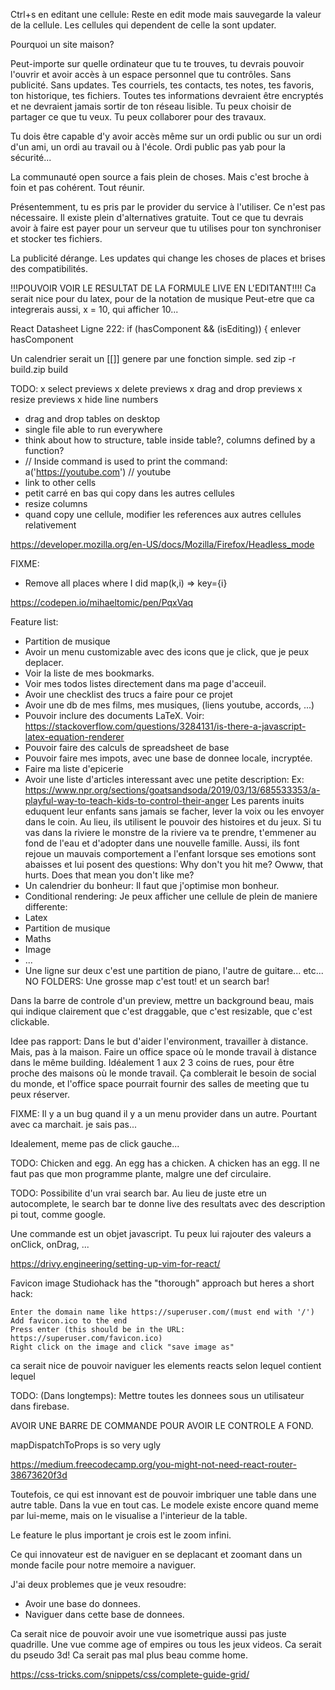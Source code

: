 Ctrl+s en editant une cellule:
Reste en edit mode mais sauvegarde la valeur de la cellule.
Les cellules qui dependent de celle la sont updater.

Pourquoi un site maison?

Peut-importe sur quelle ordinateur que tu te trouves, tu devrais pouvoir l'ouvrir et avoir accès à un espace personnel que tu contrôles. Sans publicité. Sans updates. Tes courriels, tes contacts, tes notes, tes favoris, ton historique, tes fichiers. Toutes tes informations devraient être encryptés et ne devraient jamais sortir de ton réseau lisible. Tu peux choisir de partager ce que tu veux. Tu peux collaborer pour des travaux.

Tu dois être capable d'y avoir accès même sur un ordi public ou sur un ordi d'un ami, un ordi au travail ou à l'école. Ordi public pas yab pour la sécurité...

La communauté open source a fais plein de choses. Mais c'est broche à foin et pas cohérent. Tout réunir.

Présentemment, tu es pris par le provider du service à l'utiliser. Ce n'est pas nécessaire. Il existe plein d'alternatives gratuite. Tout ce que tu devrais avoir à faire est payer pour un serveur que tu utilises pour ton synchroniser et stocker tes fichiers.



La publicité dérange. Les updates qui change les choses de places et brises des compatibilités.

!!!POUVOIR VOIR LE RESULTAT DE LA FORMULE LIVE EN L'EDITANT!!!!
Ca serait nice pour du latex, pour de la notation de musique
Peut-etre que ca integrerais aussi, x = 10, qui afficher 10...


React Datasheet
Ligne 222:
if (hasComponent && (isEditing)) {
enlever hasComponent

Un calendrier serait un [[]] genere par une fonction simple.
sed
zip -r build.zip build

TODO:
x select previews
x delete previews
x drag and drop previews
x resize previews
x hide line numbers
- drag and drop tables on desktop
- single file able to run everywhere
- think about how to structure, table inside table?, columns defined by a function?
- // Inside command is used to print the command: a('https://youtube.com') // youtube
- link to other cells
- petit carré en bas qui copy dans les autres cellules
- resize columns
- quand copy une cellule, modifier les references aux autres cellules relativement

https://developer.mozilla.org/en-US/docs/Mozilla/Firefox/Headless_mode

FIXME:
- Remove all places where I did map(k,i) => key={i}

https://codepen.io/mihaeltomic/pen/PqxVaq

Feature list:
- Partition de musique
- Avoir un menu customizable avec des icons que je click, que je peux deplacer.
- Voir la liste de mes bookmarks.
- Voir mes todos listes directement dans ma page d'acceuil.
- Avoir une checklist des trucs a faire pour ce projet
- Avoir une db de mes films, mes musiques, (liens youtube, accords, ...)
- Pouvoir inclure des documents LaTeX. Voir: https://stackoverflow.com/questions/3284131/is-there-a-javascript-latex-equation-renderer
- Pouvoir faire des calculs de spreadsheet de base
- Pouvoir faire mes impots, avec une base de donnee locale, incryptée.
- Faire ma liste d'epicerie
- Avoir une liste d'articles interessant avec une petite description:
Ex:
https://www.npr.org/sections/goatsandsoda/2019/03/13/685533353/a-playful-way-to-teach-kids-to-control-their-anger
Les parents inuits eduquent leur enfants sans jamais se facher, lever la voix ou les envoyer dans le coin. Au lieu, ils utilisent le pouvoir des histoires et du jeux. Si tu vas dans la riviere le monstre de la riviere va te prendre, t'emmener au fond de l'eau et d'adopter dans une nouvelle famille. Aussi, ils font rejoue un mauvais comportement a l'enfant lorsque ses emotions sont abaisses et lui posent des questions: Why don't you hit me? Owww, that hurts. Does that mean you don't like me?
- Un calendrier du bonheur: Il faut que j'optimise mon bonheur.
- Conditional rendering: Je peux afficher une cellule de plein de maniere differente:
- Latex
- Partition de musique
- Maths
- Image
- ...
- Une ligne sur deux c'est une partition de piano, l'autre de guitare... etc...
NO FOLDERS: Une grosse map c'est tout! et un search bar!

Dans la barre de controle d'un preview, mettre un background beau, mais qui indique clairement que c'est draggable, que c'est resizable, que c'est clickable.

Idee pas rapport: Dans le but d'aider l'environment, travailler à distance. Mais, pas à la maison. Faire un office space où le monde travail à distance dans le même building. Idéalement 1 aux 2 3 coins de rues, pour être proche des maisons où le monde travail. Ça comblerait le besoin de social du monde, et l'office space pourrait fournir des salles de meeting que tu peux réserver.

FIXME: Il y a un bug quand il y a un menu provider dans un autre. Pourtant avec ca marchait. je sais pas...

Idealement, meme pas de click gauche...

TODO: Chicken and egg. An egg has a chicken. A chicken has an egg.
Il ne faut pas que mon programme plante, malgre une def circulaire.

TODO: Possibilite d'un vrai search bar. Au lieu de juste etre un autocomplete, le search bar te donne live des resultats avec des description pi tout, comme google.

Une commande est un objet javascript. Tu peux lui rajouter des valeurs a onClick, onDrag, ...

https://drivy.engineering/setting-up-vim-for-react/

Favicon image
Studiohack has the "thorough" approach but heres a short hack:

    Enter the domain name like https://superuser.com/(must end with '/')
    Add favicon.ico to the end
    Press enter (this should be in the URL: https://superuser.com/favicon.ico)
    Right click on the image and click "save image as"

ca serait nice de pouvoir naviguer les elements reacts selon lequel contient lequel

TODO:
(Dans longtemps): Mettre toutes les donnees sous un utilisateur dans firebase.

AVOIR UNE BARRE DE COMMANDE POUR AVOIR LE CONTROLE A FOND.

mapDispatchToProps is so very ugly

https://medium.freecodecamp.org/you-might-not-need-react-router-38673620f3d

Toutefois, ce qui est innovant est de pouvoir imbriquer une table dans une autre table. Dans la vue en tout cas. Le modele existe encore quand meme par lui-meme, mais on le visualise a l'interieur de la table.

Le feature le plus important je crois est le zoom infini.

Ce qui innovateur est de naviguer en se deplacant et zoomant dans un monde facile pour notre memoire a naviguer.

J'ai deux problemes que je veux resoudre:

- Avoir une base do donnees.
- Naviguer dans cette base de donnees.

Ca serait nice de pouvoir avoir une vue isometrique aussi pas juste quadrille.
Une vue comme age of empires ou tous les jeux videos. Ca serait du pseudo 3d! Ca serait
pas mal plus beau comme home.

https://css-tricks.com/snippets/css/complete-guide-grid/

